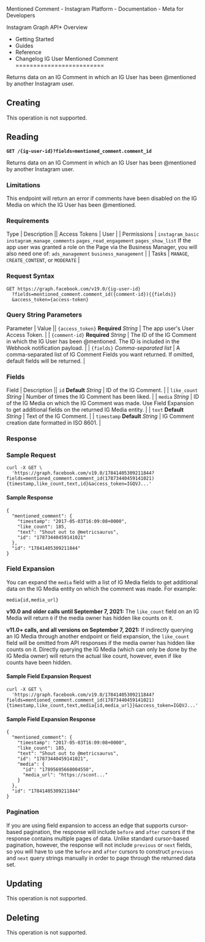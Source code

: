 Mentioned Comment - Instagram Platform - Documentation - Meta for Developers

Instagram Graph API* Overview
* Getting Started
* Guides
* Reference
* Changelog
IG User Mentioned Comment
=========================

Returns data on an IG Comment in which an IG User has been @mentioned by another Instagram user.

Creating
--------

This operation is not supported.

Reading
-------

**`GET /{ig-user-id}?fields=mentioned_comment.comment_id`**

Returns data on an IG Comment in which an IG User has been @mentioned by another Instagram user.

### Limitations

This endpoint will return an error if comments have been disabled on the IG Media on which the IG User has been @mentioned.

### Requirements

 Type
  | 
 Description
  || Access Tokens | User |
| Permissions | `instagram_basic`
`instagram_manage_comments`
`pages_read_engagement`
`pages_show_list`
If the app user was granted a role on the Page via the Business Manager, you will also need one of:
`ads_management`
`business_management` |
| Tasks | `MANAGE`, `CREATE_CONTENT`, or `MODERATE` |
### Request Syntax

```
GET https://graph.facebook.com/v19.0/{ig-user-id}
  ?fields=mentioned_comment.comment_id({comment-id}){{fields}}
  &access_token={access-token}
```
### Query String Parameters

 Parameter | Value || `{access_token}`
**Required**
*String* | The app user's User Access Token. |
| `{comment-id}`
**Required**
*String* | The ID of the IG Comment in which the IG User has been @mentioned. The ID is included in the Webhook notification payload. |
| `{fields}`
*Comma-separated list* | A comma-separated list of IG Comment Fields you want returned. If omitted, default fields will be returned. |
### Fields

 Field | Description || `id`
**Default**
*String* | ID of the IG Comment. |
| `like_count`
*String* | Number of times the IG Comment has been liked. |
| `media`
*String* | ID of the IG Media on which the IG Comment was made. Use Field Expansion to get additional fields on the returned IG Media entity. |
| `text`
**Default**
*String* | Text of the IG Comment. |
| `timestamp`
**Default**
*String* | IG Comment creation date formatted in ISO 8601. |
### Response

### Sample Request

```
curl -X GET \
  'https://graph.facebook.com/v19.0/17841405309211844?fields=mentioned_comment.comment_id(17873440459141021){timestamp,like_count,text,id}&access_token=IGQVJ...'
```
#### Sample Response

```
{
  "mentioned_comment": {
    "timestamp": "2017-05-03T16:09:08+0000",
    "like_count": 185,
    "text": "Shout out to @metricsaurus",
    "id": "17873440459141021"
  },
  "id": "17841405309211844"
}
```
### Field Expansion

You can expand the `media` field with a list of IG Media fields to get additional data on the IG Media entity on which the comment was made. For example:

```
media{id,media_url}
```
**v10.0 and older calls until September 7, 2021:** The `like_count` field on an IG Media will return `0` if the media owner has hidden like counts on it.

**v11.0+ calls, and all versions on September 7, 2021:** If indirectly querying an IG Media through another endpoint or field expansion, the `like_count` field will be omitted from API responses if the media owner has hidden like counts on it. Directly querying the IG Media (which can only be done by the IG Media owner) will return the actual like count, however, even if like counts have been hidden.

#### Sample Field Expansion Request

```
curl -X GET \
  'https://graph.facebook.com/v19.0/17841405309211844?fields=mentioned_comment.comment_id(17873440459141021){timestamp,like_count,text,media{id,media_url}}&access_token=IGQVJ...'
```
#### Sample Field Expansion Response

```
{
  "mentioned_comment": {
    "timestamp": "2017-05-03T16:09:08+0000",
    "like_count": 185,
    "text": "Shout out to @metricsaurus",
    "id": "17873440459141021",
    "media": {
      "id": "17895695668004550",
      "media_url": "https://scont..."
    }
  },
  "id": "17841405309211844"
}
```
### Pagination

If you are using field expansion to access an edge that supports cursor-based pagination, the response will include `before` and `after` cursors if the response contains multiple pages of data. Unlike standard cursor-based pagination, however, the response will not include `previous` or `next` fields, so you will have to use the `before` and `after` cursors to construct `previous` and `next` query strings manually in order to page through the returned data set.

Updating
--------

This operation is not supported.

Deleting
--------

This operation is not supported.